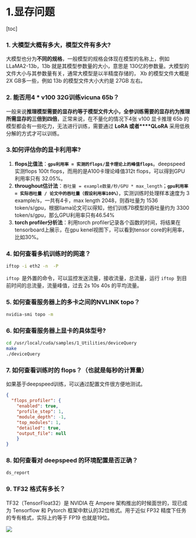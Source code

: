 # 1.显存问题

\[toc]

### 1. 大模型大概有多大，模型文件有多大?

大模型也分为**不同的规格**，一般模型的规格会体现在模型的名称上，例如 LLaMA2-13b，13b 就是其模型参数量的大小，意思是 130亿的参数量。大模型的文件大小与其参数量有关，通常大模型是以半精度存储的， Xb 的模型文件大概是 2X GB多一些，例如 13b 的模型文件大小大约是 27GB 左右。

### 2. 能否用4 \* v100 32G训练vicuna 65b？

一般来说**推理模型需要的显存约等于模型文件大小，全参训练需要的显存约为推理所需显存的三倍到四倍**，正常来说，在不量化的情况下4张 v100 显卡推理 65b 的模型都会有一些吃力，无法进行训练，需要通过 **LoRA 或者****QLoRA** 采用低秩分解的方式才可以训练。

### 3.如何评估你的显卡利用率?

1. **flops比值法**：**`gpu利用率 = 实测的flops/显卡理论上的峰值flops`**。deepspeed实测flops 100t flops，而用的是A100卡理论峰值312t flops，可以得到GPU利用率只有 32.05%。
2. **throughout估计法**：`吞吐量 = example数量/秒/GPU * max_length`；**`gpu利用率 = 实际吞吐量 / 论文中的吞吐量（假设利用率100%）`**，实测训练时处理样本速度为 3 example/s，一共有4卡，max length 2048，则吞吐量为 1536 token/s/gpu，根据llama论文可以得知，他们训练7B模型的吞吐量约为 3300 token/s/gpu，那么GPU利用率只有46.54%
3. **torch profiler分析法**：利用torch profiler记录各个函数的时间，将结果在tensorboard上展示，在gpu kenel视图下，可以看到tensor core的利用率，比如30%。

### 4. 如何查看多机训练时的网速？

```bash
iftop -i eth2 -n  -P
```

`iftop `是外置的命令，可以监控发送流量，接收流量，总流量，运行 `iftop `到目前时间的总流量，流量峰值，过去 2s 10s 40s 的平均流量。

### 5. 如何查看服务器上的多卡之间的NVLINK topo？

```bash
nvidia-smi topo -m 
```

### 6. 如何查看服务器上显卡的具体型号?

```bash
cd /usr/local/cuda/samples/1_Utilities/deviceQuery
make
./deviceQuery
```

### 7. 如何查看训练时的 flops？（也就是每秒的计算量）

如果基于deepspeed训练，可以通过配置文件很方便地测试。

```json
{
  "flops_profiler": {
    "enabled": true,
    "profile_step": 1,
    "module_depth": -1,
    "top_modules": 1,
    "detailed": true,
    "output_file": null
    }
}

```

### 8. 如何查看对 deepspeed 的环境配置是否正确？

```bash
ds_report
```

### 9. TF32 格式有多长？

TF32（TensorFloat32）是 NVIDIA 在 Ampere 架构推出的时候面世的，现已成为 Tensorflow 和 Pytorch 框架中默认的32位格式。用于近似 FP32 精度下任务的专有格式，实际上约等于 FP19 也就是19位。

![](image/image_v5zrA5FZ1Y.png)
